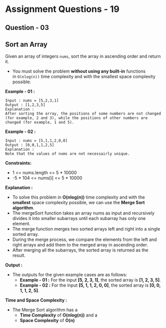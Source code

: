 # **Assignment Questions - 19**
## **Question - 03** 
## **Sort an Array**

Given an array of integers `nums`, sort the array in ascending order and return it.
- You must solve the problem **without using any built-in** functions in `O(nlog(n))` time complexity and with the smallest space complexity possible.

**Example - 01 :**
```
Input : nums = [5,2,3,1]
Output : [1,2,3,5]
Explanation : 
After sorting the array, the positions of some numbers are not changed (for example, 2 and 3), while the positions of other numbers are changed (for example, 1 and 5).
```

**Example - 02 :**
```
Input : nums = [5,1,1,2,0,0]
Output : [0,0,1,1,2,5]
Explanation : 
Note that the values of nums are not necessairly unique.
```

**Constraints:**
- 1 <= nums.length <= 5 * 10000
- -5 * 104 <= nums[i] <= 5 * 10000

**Explanation :**
- To solve this problem in **O(nlog(n))** time complexity and with the **smallest** space complexity possible, we can use the **Merge Sort algorithm**.
- The mergeSort function takes an array nums as input and recursively divides it into smaller subarrays until each subarray has only one element.
- The merge function merges two sorted arrays left and right into a single sorted array.
- During the merge process, we compare the elements from the left and right arrays and add them to the merged array in ascending order.
- After merging all the subarrays, the sorted array is returned as the result.

**Output :**
- The outputs for the given example cases are as follows:
    - **Example - 01 :** For the input **[5, 2, 3, 1]**, the sorted array is **[1, 2, 3, 5]**.
    - **Example - 02 :** For the input **[5, 1, 1, 2, 0, 0]**, the sorted array is **[0, 0, 1, 1, 2, 5]**.

**Time and Space Complexity :**
- The Merge Sort algorithm has a 
    - **Time Complexity** of **O(nlog(n))** and a 
    - **Space Complexity** of **O(n)**